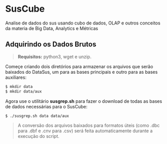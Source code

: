 # SusCube
Analise de dados do sus usando cubo de dados, OLAP e outros conceitos da materia de Big Data, Analytics e Métricas

## Adquirindo os Dados Brutos
> **Requisitos:** python3, wget e unzip.

Começe criando dois diretórios para armazenar os arquivos que serão baixados do DataSus, um para as bases principais e outro para as bases auxiliares:
```sh
$ mkdir data
$ mkdir data/aux
```
Agora use o utilitário **susgrep.sh** para fazer o download de todas as bases de dados necessárias para o SusCube:
```sh
$ ./susgrep.sh data data/aux
```
> A conversão dos arquivos baixados para formatos úteis (como .dbc para .dbf e .cnv para .csv) será feita automaticamente durante a execução do script.